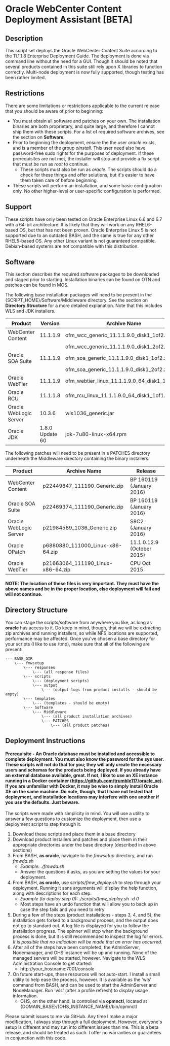 # Oracle WebCenter Content Deployment Assistant [BETA]

## Description
This script set deploys the Oracle WebCenter Content Suite according to the 11.1.1.8 Enterprise Deployment Guide. The deployment is done via command line without the need for a GUI. Though it should be noted that several products contained in this suite still rely upon X libraries to function correctly. Multi-node deployment is now fully supported, though testing has been rather limited.

## Restrictions
There are some limitations or restrictions applicable to the current release that you should be aware of prior to beginning:

* You must obtain all software and patches on your own. The installation binaries are both proprietary, and quite large, and therefore I cannot ship them with these scripts. For a list of required software archives, see the section on **Software**.
* Prior to beginning the deployment, ensure the the user *oracle* exists, and is a member of the group *oinstall*. This user need also have password-free sudo rights for the purposes of deployment. If these prerequisites are not met, the installer will stop and provide a fix script that must be run as *root* to continue.
	* These scripts must also be run as *oracle*. The scripts should do a check for these things and offer solutions, but it's easier to have them taken care of before beginning.
* These scripts will perform an installation, and some basic configuration only. No other higher-level or user-specific configuration is performed.

## Support
These scripts have only been tested on Oracle Enterprise Linux 6.6 and 6.7 with a 64-bit architecture. It is likely that they will work on any RHEL6-based OS, but that has not been proven. Oracle Enterprise Linux 5 is not supported due to an outdated BASH, and the same is true for any other RHEL5-based OS. Any other Linux variant is not guaranteed compatible. Debian-based systems are not compatible with this distribution.

## Software
This section describes the required software packages to be downloaded and staged prior to starting. Installation binaries can be found on OTN and patches can be found in MOS.

The following base installation packages will need to be present in the {SCRIPT_HOME}/Software/Middleware directory. See the section on **Directory Structure** for a more detailed explanation. Note that this includes WLS and JDK installers.

| Product | Version | Archive Name |
| ------- | ------- | ------------ |
| WebCenter Content | 11.1.1.9 | ofm_wcc_generic_11.1.1.9.0_disk1_1of2.zip |
|                   |          | ofm_wcc_generic_11.1.1.9.0_disk1_2of2.zip |
| Oracle SOA Suite | 11.1.1.9 | ofm_soa_generic_11.1.1.9.0_disk1_1of2.zip |
|            |          | ofm_soa_generic_11.1.1.9.0_disk1_2of2.zip |
| Oracle WebTier | 11.1.1.9 | ofm_webtier_linux_11.1.1.9.0_64_disk1_1of1.zip |
| Oracle RCU | 11.1.1.8 | ofm_rcu_linux_11.1.1.9.0_64_disk1_1of1.zip |
| Oracle WebLogic Server | 10.3.6 | wls1036_generic.jar |
| Oracle JDK |	1.8.0 Update 60	|	jdk-7u80-linux-x64.rpm	|

The following patches will need to be present in a PATCHES directory underneath the Middleware directory containing the binary installers.

| Product | Archive Name | Release |
| ------- | ------------ | ------------ |
| WebCenter Content | p22449847_111190_Generic.zip | BP 160119 (January 2016) |
| Oracle SOA Suite | p22469374_111190_Generic.zip | BP 160119 (January 2016) |
| Oracle WebLogic Server | p21984589_1036_Generic.zip | S8C2 (January 2016) |
| Oracle OPatch | p6880880_111000_Linux-x86-64.zip | 11.1.0.12.9 (October 2015) |
| Oracle WebTier | p21663064_111190_Linux-x86-64.zip | CPU Oct 2015 |

#### NOTE: The location of these files is very important. They must have the above names and be in the proper location, else deployment will fail and will not continue.

## Directory Structure
You can stage the scripts/software from anywhere you like, as long as **oracle** has access to it. Do keep in mind, though, that we will be extracting zip archives and running installers, so while NFS locations are supported, performance may be affected. Once you've chosen a base directory for your scripts (I like to use /tmp), make sure that all of the following are present:

```
--- BASE_DIR
	\--- fmwsetup
		\--- responses
			\--- (all response files)
		\--- scripts
			\--- (deployment scripts)
			\--- output
				\--- (output logs from product installs - should be empty)
		\--- templates
			\--- (templates - should be empty)
		\--- Software
			\--- Middleware
				\--- (all product installation archives)
				\--- PATCHES
					\--- (all product patches)
```

## Deployment Instructions
#### Prerequisite - An Oracle database must be installed and accessible to complete deployment. You must also know the password for the sys user. These scripts will not do that for you; they will only create the necessary users and schemas for the products being deployed. If you already have an external database available, great. If not, I like to use an XE instance running in a Docker container (https://github.com/trumble117/oracle_xe). If you are unfamiliar with Docker, it may be wise to simply install Oracle XE on the same machine. Do note, though, that I have not tested that deployment, and installation locations may interfere with one another if you use the defaults. Just beware.

The scripts were made with simplicity in mind. You will use a utility to answer a few questions to customize the deployment, then use a deployment script to step through it.

1. Download these scripts and place them in a base directory
2. Download product installers and patches and place them in their appropriate directories under the base directory (described in above sections)
3. From BASH, **as oracle**, navigate to the *fmwsetup* directory, and run *fmwda.sh*
	- *Example: ./fmwda.sh*
	- Answer the questions it asks, as you are setting the values for your deployment.
4. From BASH, **as oracle**, use *scripts/fmw_deploy.sh* to step through your deployment. Running it sans arguments will display the help function, along with descriptions for each step.
	- *Example (to deploy step 0): ./scripts/fmw_deploy.sh -d 0*
	- Most steps have an undo function that will allow you to back up in case the step fails and you need to retry
5. During a few of the steps (product installations - steps 3, 4, and 5), the installation gets forked to a background process, and the output does not go to standard out. A log file is displayed for you to follow the installation progress. The spinner will stop when the background process is done, but it is still recommended to inspect the log for errors. *It is possible that no indication will be made that an error has occurred.*
6. After all of the steps have been completed, the AdminServer, Nodemanager, and OHS instance will be up and running. None of the managed servers will be started, however. Navigate to the WLS Administration Console to get started:
	- http://your_hostname:7001/console
7. On future start-ups, these resources will not auto-start. I install a small utility to help ease the process, however. It is available as the 'wls' command from BASH, and can be used to start the AdminServer and NodeManager. Run 'wls' (after a profile refresh) to display usage information.
	- OHS, on the other hand, is controlled via **opmnctl**, located at {DOMAIN_BASE}/{OHS_INSTANCE_NAME}/bin/opmnctl

Please submit issues to me via GitHub. Any time I make a major modification, I always step through a full deployment. However, everyone's setup is different and may run into different issues than me. This is a beta release, and should be treated as such. I offer no warranties or guarantees in conjunction with this code.